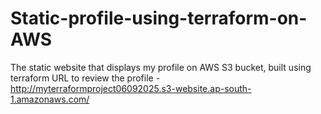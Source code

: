 # Static-profile-using-terraform-on-AWS
The static website that displays my profile on AWS S3 bucket, built using terraform
URL to review the profile -
http://myterraformproject06092025.s3-website.ap-south-1.amazonaws.com/
